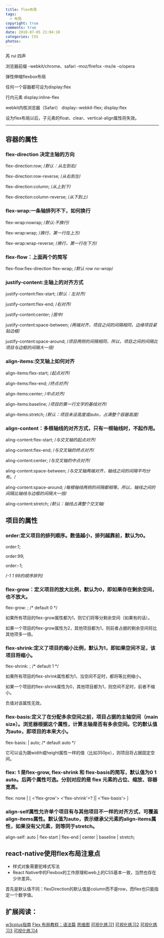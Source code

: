 ```yaml
---
title: flex布局
tags:
  - 布局
copyright: true
comments: true
date: 2018-07-05 21:04:18
categories: CSS
photos:
---
```


芮 rui 四声

浏览器前缀 -webkit/chrome、safari -moz/firefox -ms/ie -o/opera

弹性伸缩flexbox布局 

任何一个容器都可设为display:flex

行内元素 display:inline-flex

webkit内核浏览器（Safari） display:-webkit-flex; display:flex

设为flex布局以后，子元素的float、clear、vertical-align属性将失效。

--- 
<!-- more -->
## 容器的属性
### flex-direction 决定主轴的方向

flex-direction:row;  /*默认：从左到右*/

flex-direction:row-reverse;  /*从右到左*/

flex-direction:column;  /*从上到下*/

flex-direction:column-reverse;  /*从下到上*/

### flex-wrap:一条轴排列不下，如何换行

flex-wrap:nowrap;  /*默认:不换行*/

flex-wrap:wrap;  /*换行，第一行在上方*/

flex-wrap:wrap-reverse;  /*换行，第一行在下方*/

### flex-flow：上面两个的简写
flex-flow:fiex-direction flex-wrap;  /*默认 row no-wrap*/

### justify-content:主轴上的对齐方式

justify-content:flex-start;  /*默认：左对齐*/

justify-content:flex-end;  /*右对齐*/

justify-content:center;  /*居中*/

justify-content:space-between;  /*两端对齐，项目之间的间隔相同，边缘项目紧贴边框*/

justify-content:space-around;  /*项目两侧的间隔相同，所以，项目之间的间隔比项目与边框的间隔大一倍*/

### align-items:交叉轴上如何对齐

align-items:flex-start;  /*起点对齐*/

align-items:flex-end;  /*终点对齐*/

align-items:center;  /*中点对齐*/

align-items:baseline;  /*项目的第一行文字的基线对齐*/

align-items:stretch;  /*默认：项目未设高度或auto，占满整个容器高度*/

### align-content：多根轴线的对齐方式，只有一根轴线时，不起作用。

aling-content:flex-start;  /*与交叉轴的起点对齐*/

aling-content:flex-end;  /*与交叉轴的终点对齐*/

aling-content:center;  /*与交叉轴的中点对齐*/

aling-content:space-between;  /*与交叉轴两端对齐，轴线之间的间隔平均分布。*/

aling-content:space-around;  /*每根轴线两侧的间隔都相等。所以，轴线之间的间隔比轴线与边框的间隔大一倍*/

aling-content:stretch;  /*默认：轴线占满整个交叉轴*/

## 项目的属性

### order:定义项目的排列顺序。数值越小，排列越靠前，默认为0。

order:1;

order:99;

order:-1;   

/*-1 1 99的顺序排列*/

### flex-grow：定义项目的放大比例，默认为0，即如果存在剩余空间，也不放大。

flex-grow: <number>; /* default 0 */

如果所有项目的flex-grow属性都为1，则它们将等分剩余空间（如果有的话）。

如果一个项目的flex-grow属性为2，其他项目都为1，则前者占据的剩余空间将比其他项多一倍。

### flex-shrink:定义了项目的缩小比例，默认为1，即如果空间不足，该项目将缩小。

flex-shrink: <number>; /* default 1 */

如果所有项目的flex-shrink属性都为1，当空间不足时，都将等比例缩小。

如果一个项目的flex-shrink属性为0，其他项目都为1，则空间不足时，前者不缩小。

负值对该属性无效。

### flex-basis:定义了在分配多余空间之前，项目占据的主轴空间（main size）。浏览器根据这个属性，计算主轴是否有多余空间。它的默认值为auto，即项目的本来大小。

flex-basis: <length> | auto; /* default auto */

它可以设为跟width或height属性一样的值（比如350px），则项目将占据固定空间。

### flex: 1 是flex-grow, flex-shrink 和 flex-basis的简写，默认值为0 1 auto。后两个属性可选。分别对应的是 flex 元素的占位、缩放、容器宽高。

flex: none | [ <'flex-grow'> <'flex-shrink'>? || <'flex-basis'> ]

### align-self属性允许单个项目有与其他项目不一样的对齐方式，可覆盖align-items属性。默认值为auto，表示继承父元素的align-items属性，如果没有父元素，则等同于stretch。

align-self: auto | flex-start | flex-end | center | baseline | stretch;

## react-native使用flex布局注意点

- 样式对象需要驼峰式写法
- React Native中的Flexbox的工作原理和web上的CSS基本一致，当然也存在少许差异。

首先是默认值不同：flexDirection的默认值是column而不是row，而flex也只能指定一个数字值。

## 扩展阅读：
[w3cplus指南](http://www.w3cplus.com/css3/a-guide-to-flexbox-new.html)
[Flex 布局教程：语法篇](http://www.ruanyifeng.com/blog/2015/07/flex-grammar.html)
[思维图](http://blog.csdn.net/magneto7/article/details/70854472)
[可视化练习1](https://buptsteve.github.io/flex-playground/)
[可视化练习2](https://react-medellin.github.io/flexbox-playground/)
[可视化练习3](https://www.flexbox.aweutist.dev/showcase.html)
[可视化练习4](https://vikram-rajput.github.io/flexbox-playground/)

